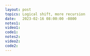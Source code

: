 ```yaml
---
layout: post
topics: Logical shift, more recursion
date:   2023-02-16 08:00:00 -0800
notes1: 
video1: 
code1:  
notes2: 
video2: 
code2:  
---
```

